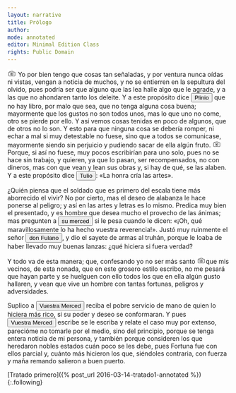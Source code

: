 ```yaml
---
layout: narrative
title: Prólogo
author:
mode: annotated
editor: Minimal Edition Class
rights: Public Domain
---
```


   
<a href="http://minilazarillo.github.io/assets/facsimile/Medina-1554_002.jpg"><img src="/assets/icon2.png" style="display:inline-block; margin-bottom:-3px;"></a> Yo por bien tengo que cosas tan señaladas, y por ventura nunca oídas ni vistas, vengan a noticia de muchos, y no se entierren en la sepultura del olvido, pues podría ser que alguno que las lea halle algo que le agrade, y a las que no ahondaren tanto los deleite. Y a este propósito dice <button data-balloon-pos="up" data-balloon-length="xlarge" data-balloon='fue un militar, escritor, naturalista y filósofo romano que creía en el estoicismo y el epicureísmo. Su obra más famosa es un enciclopedia llamada Naturalis Historia que contiene treinta y siete libros en los cuales hace gala de sus extensos conocimientos de ciencias naturales. Plinio murió durante la famosa erupción del Vesubio del año 79.'>Plinio</button> que no hay libro, por malo que sea, que no tenga alguna cosa buena; mayormente que los gustos no son todos unos, mas lo que uno no come, otro se pierde por ello. Y así vemos cosas tenidas en poco de algunos, que de otros no lo son. Y esto para que ninguna cosa se debería romper, ni echar a mal si muy detestable no fuese, sino que a todos se comunicase, mayormente siendo sin perjuicio y pudiendo sacar de ella algún fruto. <a href="http://minilazarillo.github.io/assets/facsimile/Medina-1554_003.jpg"><img src="/assets/icon2.png" style="display:inline-block; margin-bottom:-3px;"></a>Porque, si así no fuese, muy pocos escribirían para uno solo, pues no se hace sin trabajo, y quieren, ya que lo pasan, ser recompensados, no con dineros, mas con que vean y lean sus obras y, si hay de qué, se las alaben. Y a este propósito dice <button data-balloon-pos="up" data-balloon-length="xlarge" data-balloon='fue un abogado, escritor, filósofo y político romano. Es conocido por ser el maestro de la retórica y la elocuencia latina. Muchas de sus obras tratan sobre la historia romana con un enfoque político. Cicerón participó activamente en la vida pública, llegando a ser cónsul. Uno de los episodios más famosos fue el descubrimiento de la conspiración de Catilina, en la que se pretendía derrocar al gobierno. Después de la muerte de César, Cicerón desafió a Marco Antonio y como consecuencia, terminó sus días en el exilio.'>Tulio</button>: «La honra cría las artes».
 
 ¿Quién piensa que el soldado que es primero del escala tiene más aborrecido el vivir? No por cierto, mas el deseo de alabanza le hace ponerse al peligro; y así en las artes y letras es lo mismo. Predica muy bien el presentado, y es hombre que desea mucho el provecho de las ánimas; mas pregunten a <button data-balloon-pos="up" data-balloon-length="xlarge" data-balloon=' se refiere al lector a quien Lázaro se dirige. El término es el equivalente al “usted” moderno e implica respeto así como la consciencia de dirigirse a un público.'>su merced</button> si le pesa cuando le dicen: «¡Oh, qué maravillosamente lo ha hecho vuestra reverencia!». Justó muy ruinmente el señor <button data-balloon-pos="up" data-balloon-length="xlarge" data-balloon='se trata de una expresión para designar a una persona genérica o a un personaje del que no se sabe el nombre.'>don Fulano</button>, y dio el sayete de armas al truhán, porque le loaba de haber llevado muy buenas lanzas: ¿qué hiciera si fuera verdad? 
 
 Y todo va de esta manera; que, confesando yo no ser más santo <a href="http://minilazarillo.github.io/assets/facsimile/Medina-1554_003.jpg"><img src="/assets/icon2.png" style="display:inline-block; margin-bottom:-3px;"></a>que mis vecinos, de esta nonada, que en este grosero estilo escribo, no me pesará que hayan parte y se huelguen con ello todos los que en ella algún gusto hallaren, y vean que vive un hombre con tantas fortunas, peligros y adversidades.
 
Suplico a <button data-balloon-pos="up" data-balloon-length="xlarge" data-balloon=' se refiere al lector a quien Lázaro se dirige. El término es el equivalente al “usted” moderno e implica respeto así como la consciencia de dirigirse a un público.'>Vuestra Merced</button> reciba el pobre servicio de mano de quien lo hiciera más rico, si su poder y deseo se conformaran. Y pues <button data-balloon-pos="up" data-balloon-length="xlarge" data-balloon=' se refiere al lector a quien Lázaro se dirige. El término es el equivalente al “usted” moderno e implica respeto así como la consciencia de dirigirse a un público.'>Vuestra Merced</button> escribe se le escriba y relate el caso muy por extenso, parecióme no tomarle por el medio, sino del principio, porque se tenga entera noticia de mi persona, y también porque consideren los que heredaron nobles estados cuán poco se les debe, pues Fortuna fue con ellos parcial y, cuánto más hicieron los que, siéndoles contraria, con fuerza y maña remando salieron a buen puerto.
  

<div class="inline-nav" markdown="1">
[Tratado primero]({% post_url 2016-03-14-tratado1-annotated %}){:.following}

</div>